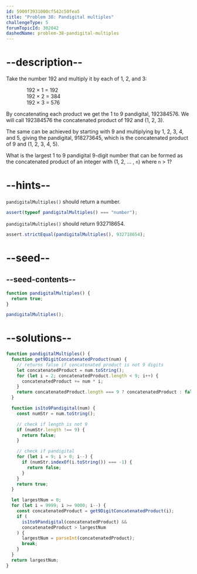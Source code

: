 ```yaml
---
id: 5900f3931000cf542c50fea5
title: "Problem 38: Pandigital multiples"
challengeType: 5
forumTopicId: 302042
dashedName: problem-38-pandigital-multiples
---
```


# --description--

Take the number 192 and multiply it by each of 1, 2, and 3:

<div style='margin-left: 4em;'>
  192 × 1 = 192<br>
  192 × 2 = 384<br>
  192 × 3 = 576<br>
</div>

By concatenating each product we get the 1 to 9 pandigital, 192384576. We will call 192384576 the concatenated product of 192 and (1, 2, 3).

The same can be achieved by starting with 9 and multiplying by 1, 2, 3, 4, and 5, giving the pandigital, 918273645, which is the concatenated product of 9 and (1, 2, 3, 4, 5).

What is the largest 1 to 9 pandigital 9-digit number that can be formed as the concatenated product of an integer with (1, 2, ... , `n`) where `n` > 1?

# --hints--

`pandigitalMultiples()` should return a number.

```js
assert(typeof pandigitalMultiples() === "number");
```

`pandigitalMultiples()` should return 932718654.

```js
assert.strictEqual(pandigitalMultiples(), 932718654);
```

# --seed--

## --seed-contents--

```js
function pandigitalMultiples() {
  return true;
}

pandigitalMultiples();
```

# --solutions--

```js
function pandigitalMultiples() {
  function get9DigitConcatenatedProduct(num) {
    // returns false if concatenated product is not 9 digits
    let concatenatedProduct = num.toString();
    for (let i = 2; concatenatedProduct.length < 9; i++) {
      concatenatedProduct += num * i;
    }
    return concatenatedProduct.length === 9 ? concatenatedProduct : false;
  }

  function is1to9Pandigital(num) {
    const numStr = num.toString();

    // check if length is not 9
    if (numStr.length !== 9) {
      return false;
    }

    // check if pandigital
    for (let i = 9; i > 0; i--) {
      if (numStr.indexOf(i.toString()) === -1) {
        return false;
      }
    }
    return true;
  }

  let largestNum = 0;
  for (let i = 9999; i >= 9000; i--) {
    const concatenatedProduct = get9DigitConcatenatedProduct(i);
    if (
      is1to9Pandigital(concatenatedProduct) &&
      concatenatedProduct > largestNum
    ) {
      largestNum = parseInt(concatenatedProduct);
      break;
    }
  }
  return largestNum;
}
```
